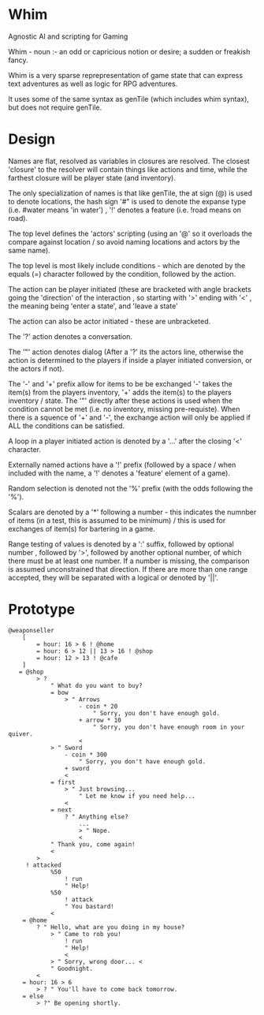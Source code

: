 # Whim

Agnostic AI and scripting for Gaming

Whim - noun :- an odd or capricious notion or desire; a sudden or freakish fancy.

Whim is a very sparse reprepresentation of game state that can express text adventures as well as logic for RPG adventures.

It uses some of the same syntax as genTile (which includes whim syntax), but does not require genTile.

# Design

Names are flat, resolved as variables in closures are resolved.  The closest 'closure' to the resolver will contain things like actions and time, while the farthest closure will be player state (and inventory).

The only specialization of names is that like genTile, the at sign (@) is used to denote locations, the hash sign '#" is used to denote the expanse type (i.e. #water means 'in water') , '!' denotes a feature (i.e. !road means on road).

The top level defines the 'actors' scripting (using an '@' so it overloads the compare against location / so avoid naming locations and actors by the same name).

The top level is most likely include conditions - which are denoted by the equals (=) character followed by the condition, followed by the action.

The action can be player initiated (these are bracketed with angle brackets going the 'direction' of the interaction , so starting with '>' ending with '\<' , the meaning being 'enter a state', and 'leave a state'

The action can also be actor initiated - these are unbracketed.

The '?' action denotes a conversation.

The '"' action denotes dialog (After a '?' its the actors line, otherwise the action is determined to the players if inside a player initiated conversion, or the actors if not).

The '-' and '+' prefix allow for items to be be exchanged '-' takes the item(s) from the players inventory, '+' adds the item(s) to the players inventory / state.   The '"' directly after these actions is used when the condition cannot be met (i.e. no inventory, missing pre-requiste).  When there is a squence of '+' and '-', the exchange action will only be applied if ALL the conditions can be satisfied.

A loop in a player initiated action is denoted by a '...' after the closing '\<' character.

Externally named actions have a '!' prefix (followed by a space / when included with the name, a '!' denotes a 'feature' element of a game).

Random selection is denoted not the '%' prefix (with the odds following the '%').

Scalars are denoted by a '\*' following a number - this indicates  the numnber of items (in a test, this is assumed to be  minimum) / this is used for exchanges of item(s) for bartering in a game.

Range testing of values is denoted by a ':' suffix, followed by optional number , followed by '>', followed by another optional number, of which there must be at least one number.  If a number is missing, the comparison is assumed unconstrained that direction.  If there are more than one range accepted, they will be separated with a logical or denoted by '||'.
 

# Prototype

```
@weaponseller
    [
        = hour: 16 > 6 ! @home
        = hour: 6 > 12 || 13 > 16 ! @shop
        = hour: 12 > 13 ! @cafe
    ]
   = @shop
        > ?
            " What do you want to buy?
            = bow
                > " Arrows
                    - coin * 20
                        " Sorry, you don't have enough gold.
                    + arrow * 10
                        " Sorry, you don't have enough room in your quiver.
                    <
            > " Sword
                - coin * 300
                    " Sorry, you don't have enough gold.
                + sword
                <
            = first
                > " Just browsing...
                    " Let me know if you need help...
                <
            = next
                ? " Anything else?
                    ...
                    > " Nope.
                    <
            " Thank you, come again!
            <            
        > 
     ! attacked
            %50
                ! run
                " Help!
            %50
                ! attack
                " You bastard!
            <
    = @home
        ? " Hello, what are you doing in my house?
            > " Came to rob you!
                ! run
                " Help!
                <
            > " Sorry, wrong door... <
            " Goodnight.
        <
    = hour: 16 > 6
        > ? " You'll have to come back tomorrow.
    = else
        > ?" Be opening shortly.
```
